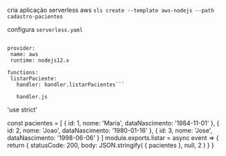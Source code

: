 cria aplicação serverless aws
`sls create --template aws-nodejs --path cadastro-pacientes`

configura ``serverless.yaml``

```service: cadastro-pacientes

provider:
 name: aws
 runtime: nodejs12.x

functions:
 listarPaciente:
   handler: handler.listarPacientes```

   handler.js

   ```
   'use strict'

const pacientes = [
   { id: 1, nome: 'Maria', dataNascimento: '1984-11-01' },
   { id: 2, nome: 'Joao', dataNascimento: '1980-01-16' },
   { id: 3, nome: 'Jose', dataNascimento: '1998-06-06' }
]
module.exports.listar = async event => {
 return {
   statusCode: 200,
   body: JSON.stringify(
     {
       pacientes
     },
     null,
     2
   )
 }
}
   ```
